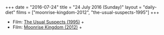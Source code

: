 +++
date = "2016-07-24"
title = "24 July 2016 (Sunday)"
layout = "daily-diet"
films = ["moonrise-kingdom-2012", "the-usual-suspects-1995"]
+++


* Film: [The Usual Suspects (1995)](/films/the-usual-suspects-1995) +
* Film: [Moonrise Kingdom (2012)](/films/moonrise-kingdom-2012) +